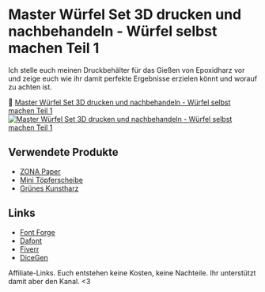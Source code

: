 # Master Würfel Set 3D drucken und nachbehandeln - Würfel selbst machen Teil 1

Ich stelle euch meinen Druckbehälter für das Gießen von Epoxidharz vor und zeige euch wie ihr damit perfekte Ergebnisse erzielen könnt und worauf zu achten ist.

🎥 [Master Würfel Set 3D drucken und nachbehandeln - Würfel selbst machen Teil 1](https://www.youtube.com/watch?v=_ufrtN8gBzw)
[![Master Würfel Set 3D drucken und nachbehandeln - Würfel selbst machen Teil 1](https://img.youtube.com/vi/_ufrtN8gBzw/maxresdefault.jpg)](https://www.youtube.com/watch?v=_ufrtN8gBzw)


## Verwendete Produkte

* [ZONA Paper](https://amzn.to/3mbY8Zc)
* [Mini Töpferscheibe](https://amzn.to/3m3JdjP)
* [Grünes Kunstharz](https://amzn.to/40JyUAq)

## Links

* [Font Forge](https://fontforge.org/en-US/)
* [Dafont](https://www.dafont.com/de/)
* [Fiverr](http://www.fiverr.com/s2/d795cf6b04)
* [DiceGen](https://www.dicegen.com/)

Affiliate-Links. Euch entstehen keine Kosten, keine Nachteile.
Ihr unterstützt damit aber den Kanal. <3